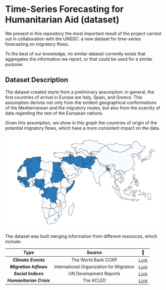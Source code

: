 # Time-Series Forecasting for Humanitarian Aid (dataset)

We present in this repository the most important result of the project carried out in collaboration with the UNSSC: a new dataset for time-series forecasting on migratory flows.

To the best of our knowledge, no similar dataset currently exists that aggregates the information we report, or that could be used for a similar purpose.

## Dataset Description
The dataset created starts from a preliminary assumption: in general, the first countries of arrival in Europe are Italy, Spain, and Greece. This assumption derives not only from the evident geographical conformations of the Mediterranean and the migratory routes, but also from the scarcity of data regarding the rest of the European nations.

Given this assumption, we show in this graph the countries of origin of the potential migratory flows, which have a more consistent impact on the data.
<div align="center">
  <img src="https://github.com/PoliTO-ADSP-United-Nations-Project/.github/blob/main/imgs/country.png" title="countries" alt="countries" height="300"/>
</div>

The dataset was built merging information from different resources, which include:
<div align="center">

|Type         |Source         |🔗        |
|:-------------:|:---------------:|:----------:|
|***Climate Events*** | The World Bank CCKP| [`Link`](https://climateknowledgeportal.worldbank.org/)|
|***Migration Inflows*** | International Organization for Migration| [`Link`](https://migration.iom.int/europe/arrivals#content-tab-anchor)|
|***Social Indices*** | UN Development Reports| [`Link`](https://hdr.undp.org/data-center/documentation-and-downloads)|
|***Humanitarian Crisis*** | The ACLED| [`Link`](https://acleddata.com/data-export-tool/)|

</div>
